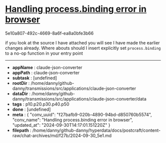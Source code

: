 # [Handling process.binding error in browser](https://claude.ai/chat/f27bafb9-020b-4890-94bd-d850760b5574)

5e10a807-492c-4669-8a6f-ea8a0bfe3b66

if you look at the source I have attached you will see I have made the earlier changes already. Where abouts should I insert
explicitly set `process.binding` to a no-op function in your entry point

---

* **appName** : claude-json-converter
* **appPath** : claude-json-converter
* **subtask** : [undefined]
* **rootDir** : /home/danny/github-danny/transmissions/src/applications/claude-json-converter
* **dataDir** : /home/danny/github-danny/transmissions/src/applications/claude-json-converter/data
* **tags** : p10.p20.p30.p40.p50
* **done** : [undefined]
* **meta** : {
  "conv_uuid": "f27bafb9-020b-4890-94bd-d850760b5574",
  "conv_name": "Handling process.binding error in browser",
  "updated_at": "2024-09-30T14:17:01.151220Z"
}
* **filepath** : /home/danny/github-danny/hyperdata/docs/postcraft/content-raw/chat-archives/md/f27b/2024-09-30_5e1.md
